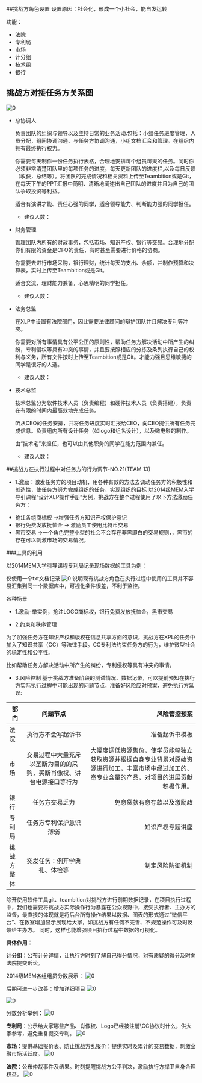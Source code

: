 ﻿##挑战方角色设置
设置原因：社会化，形成一个小社会，能自发运转

功能：

* 法院
* 专利局
* 市场
* 计分组
* 技术组
* 银行

## 挑战方对接任务方关系图

![0](C:\Users\huyue\Desktop\XLP_Ops_Manual_5be5\assets\digitized_tools\project&digital_recording\team13_huyue_01.jpg)

*  总协调人

     负责团队的组织与领导以及主持日常的业务活动.包括：小组任务进度管理，人员分配，组间协调沟通、与任务方协调沟通，小组文档汇合和管理。在组织内拥有最终执行权力。

     你需要每天制作一份任务执行表格，合理地安排每个组员每天的任务。同时你必须非常清楚团队里的每项任务的进度，每天更新团队的进度栏,以及每日反馈（收获，总结等）。将团队的完成情况和相关资料上传至Teambition或是Git，在每天下午的PPT汇报中简明、清晰地阐述出自己团队的进度并且为自己的团队争取投资等利益。

     适合有演讲才能、责任心强的同学，适合领导能力、判断能力强的同学担任。
    * 建议人数：

*  财务管理

	管理团队内所有的财政事务，包括市场、知识产权、银行等交易。合理地分配你们有限的资金是CFO的责任，有时甚至需要进行价格的协商。

    你需要去进行市场采购，银行理财，统计每天的支出、余额，并制作预算和决算表，实时上传至Teambition或是Git。

    适合交流、理财能力兼备，心思精明的同学担任。
     * 建议人数：


*  法务总监

    在XLP中设置有法院部门，因此需要法律顾问的辩护团队并且解决专利等冲突。

    你需要对所有事情具有公平公正的原则性，帮助任务方解决活动中所产生的纠纷，专利侵权等具有冲突的事情，并且要按照相应的分拣及条列执行自己的权利与义务，所有文件按时上传至Teambition或是Git。才能力强且思维敏捷的同学是很好的人选。
     * 建议人数：

*  技术总监

    技术总监分为软件技术人员（负责编程）和硬件技术人员（负责搭建），负责在有限的时间内最高效地完成任务。

    听从CEO的任务安排，并将任务进度实时汇报给CEO，向CEO提供所有任务完成信息。负责组内所有设计任务（如logo和组名设计），以及微电影的制作。

    由“技术宅”来担任，也可以由其他职务的同学在能力范围内兼任。

    * 建议人数：

##挑战方在执行过程中对任务方的行为调节-NO.21(TEAM 13)

* 1.激励：激发任务方的项目动机，用各种有效的方法去调动任务方的积极性和创造性，使任务方努力完成组织的任务，实现组织的目标
以2014级MEM入学导引课程“设计XLP操作手册”为例，挑战方在整个过程使用了以下方法激励任务方：
- 抢注各组商标权 ->增强任务方知识产权保护意识
- 银行免费发放抚恤金 -> 激励员工使用比特币交易
- 黑市交易 ->一个角色完整小型的社会不会存在非黑即白的交易规则，，黑市的存在可以刺激市场的交易情况。

###工具的利用

以2014MEM入学引导课程专利局记录现场数据的工具为例：

仅使用一个txt文档记录
![0](C:\Users\李昂\Desktop\day3\XLP_Ops_Manual_5be5\assets\digitized_tools\project&digital_recording\team13zhangjing01.jpg)
说明现有挑战方角色在执行过程中使用的工具并不容易汇集到同一个数据库中，可视化条件很差，不利于监控。

各种场景
* 1.激励-举实例，抢注LOGO商标权，银行免费发放抚恤金，黑市交易

* 2.约束和秩序管理

为了加强任务方在知识产权和版权在信息共享方面的意识，挑战方在XPL的任务中加入了知识共享（CC）等法律手段。CC专利法约束任务方的行为，维护微型社会的稳定性和公平性。

比如帮助任务方解决活动中所产生的纠纷，专利侵权等具有冲突的事情。


* 3.风险控制
基于挑战方准备阶段的测试情况、数据记录，可以提前预知在执行方实际执行过程中可能出现的问题节点，准备好风险应对预案，避免执行方延误:

| 部门 | 问题节点 | 风险管控预案 |
| -------|:---:| -----:|
| 法院 |  执行方不会写起诉书 |  准备起诉书模板  |
| 市场 |  交易过程中大量充斥以垄断为目的的采购，买断肖像权、讲台电源接口等行为 |  大幅度调低资源售价，使学员能够独立获取资源并根据自身专业背景对原始资源进行加工，丰富市场中经过加工的、高专业含量的产品，对项目的进展贡献积极作用。
| 银行 |任务方交易乏力|免息贷款有息存款以及激励政|
| 专利局|任务方专利保护意识薄弱|  知识产权专题讲座|
| 挑战方整体|突发任务：例开学典礼、体检等| 制定风险防御机制|

除开使用软件工具git、teambition对挑战方进行前期数据记录，在项目执行过程中，我们也需要将挑战方实际操作行为暴露在公众视野中，接受执行者、主办方的监督，最直接的体现就是将后台所有操作结果以数据、图表的形式通过“微信平台”、在教室增加显示展现给大家，如挑战方有任何不完善、不规范操作可及时反馈给主办方。
同时，这样也能增强项目执行过程中数据的可视化。

**具体作用：**

**计分组**：公布计分详情，让执行方时刻了解自己得分情况，对有质疑的得分及时向法院提交诉讼。


2014级MEM各组组员分数展示：
![0](D:\2014xlp\work\XLP_Ops_Manual_5be5\assets\digitized_tools\project&digital_recording\team13_songyan-10.jpg)

后期可进一步改善：增加详细项目
![0](D:\2014xlp\work\XLP_Ops_Manual_5be5\assets\digitized_tools\project&digital_recording\team13_songyan-06.jpg)

![0](D:\2014xlp\work\XLP_Ops_Manual_5be5\assets\digitized_tools\project&digital_recording\team13_songyan-08.jpg)

分数分析举例：
![0](D:\2014xlp\work\XLP_Ops_Manual_5be5\assets\digitized_tools\project&digital_recording\team13_songyan-07.jpg)


**专利局**：公示给大家哪些产品、肖像权、Logo已经被注册\CC协议时什么，供大家参考，避免重复提交专利。
![0](D:\2014xlp\work\XLP_Ops_Manual_5be5\assets\digitized_tools\project&digital_recording\team13_songyan-09.jpg)



**市场**：提供基础报价表、防止挑战方乱报价；提供实时及累计的交易数据，刺激金融市场活跃度。
![0](D:\2014xlp\work\XLP_Ops_Manual_5be5\assets\digitized_tools\project&digital_recording\team13_songyan-13.jpg)


**法院**：公布仲裁事件及结果。时刻提醒挑战方公平判决，激励执行方捍卫自身合理权益。
![0](D:\2014xlp\work\XLP_Ops_Manual_5be5\assets\digitized_tools\project&digital_recording\team13_songyan-12.jpg)
